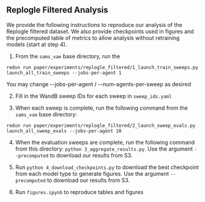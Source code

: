 ## Replogle Filtered Analysis

We provide the following instructions to reproduce our analysis of the Replogle filtered dataset. We also provide checkpoints used in figures and the precomputed table of metrics to allow analysis without retraining models (start at step 4).

1. From the `sams_vae` base directory, run the

```
redun run paper/experiments/replogle_filtered/1_launch_train_sweeps.py launch_all_train_sweeps --jobs-per-agent 1
```
You may change --jobs-per-agent / --num-agents-per-sweep as desired

2. Fill in the WandB sweep IDs for each sweep in `sweep_ids.yaml`


3. When each sweep is complete, run the following command from the `sams_vae` base directory:
```commandline
redun run paper/experiments/replogle_filtered/2_launch_sweep_evals.py launch_all_sweep_evals --jobs-per-agent 10
```


4. When the evaluation sweeps are complete, run the following command from this directory:
`python 3_aggregate_results.py`. Use the argument `--precomputed` to download our results from S3.


5. Run `python 4_download_checkpoints.py` to download the best checkpoint from each model type to generate figures. Use the argument `--precomputed` to download our results from S3.


8. Run `figures.ipynb` to reproduce tables and figures
